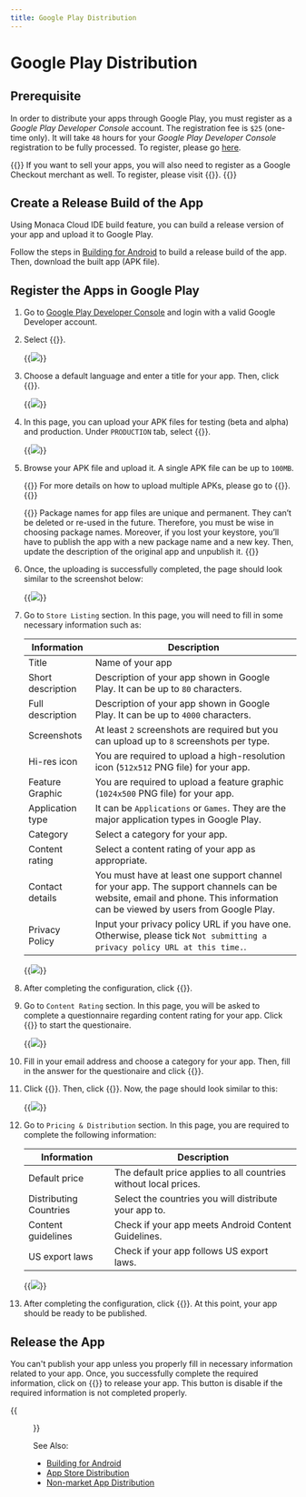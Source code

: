 ```yaml
---
title: Google Play Distribution
---
```


# Google Play Distribution

## Prerequisite

In order to distribute your apps through Google Play, you must register
as a *Google Play Developer Console* account. The registration fee is
`$25` (one-time only). It will take `48` hours for your *Google Play
Developer Console* registration to be fully processed. To register,
please go [here](https://play.google.com/apps/publish/).

{{<note>}}
    If you want to sell your apps, you will also need to register as a Google Checkout merchant as well. To register, please visit {{<link href="https://support.google.com/googleplay/android-developer/answer/answer.py?hl=en&answer=2972701" title="Link a Google Play Developer account to your payments profile">}}.
{{</note>}}

## Create a Release Build of the App

Using Monaca Cloud IDE build feature, you can build a release version of
your app and upload it to Google Play.

Follow the steps in [Building for Android](../../build/build_android) to build a release build of the app. Then, download the built app (APK file).

## Register the Apps in Google Play

1.  Go to [Google Play Developer
    Console](https://play.google.com/apps/publish/) and login with a
    valid Google Developer account.
2.  Select {{<guilabel name="Add new application">}}.

    {{<img src="/images/monaca_ide/manual/deploy/google_play/1.png">}}

3.  Choose a default language and enter a title for your app. Then,
    click {{<guilabel name="Upload APK">}}.

    {{<img src="/images/monaca_ide/manual/deploy/google_play/2.png">}}

4.  In this page, you can upload your APK files for testing (beta and
    alpha) and production. Under `PRODUCTION` tab, select {{<guilabel name="Upload your first APK to Production">}}.

    {{<img src="/images/monaca_ide/manual/deploy/google_play/3.png">}}

5.  Browse your APK file and upload it. A single APK file can be up to
    `100MB`.

    {{<note>}}
        For more details on how to upload multiple APKs, please go to {{<link href="https://developer.android.com/google/play/publishing/multiple-apks.html" title="multiple apk upload ">}}.
    {{</note>}}

    {{<warning>}}
        Package names for app files are unique and permanent. They can’t be deleted or re-used in the future. Therefore, you must be wise in choosing package names. Moreover, if you lost your keystore, you’ll have to publish the app with a new package name and a new key. Then, update the description of the original app and unpublish it.
    {{</warning>}}

6.  Once, the uploading is successfully completed, the page should look
    similar to the screenshot below:

    {{<img src="/images/monaca_ide/manual/deploy/google_play/4.png">}}

7.  Go to `Store Listing` section. In this page, you will need to fill in some necessary information such as:

    | Information | Description |
    |-------------|-------------|
    | Title |	Name of your app |
    | Short description | Description of your app shown in Google Play. It can be up to `80` characters. |
    | Full description | Description of your app shown in Google Play. It can be up to `4000` characters. |
    | Screenshots | At least `2` screenshots are required but you can upload up to `8` screenshots per type. |
    | Hi-res icon | You are required to upload a high-resolution icon (`512x512` PNG file) for your app. |
    | Feature Graphic | You are required to upload a feature graphic (`1024x500` PNG file) for your app. |
    | Application type | It can be `Applications` or `Games`. They are the major application types in Google Play. |
    | Category | Select a category for your app. | 
    | Content rating | Select a content rating of your app as appropriate. |
    | Contact details | You must have at least one support channel for your app. The support channels can be website, email and phone. This information can be viewed by users from Google Play. |
    | Privacy Policy | Input your privacy policy URL if you have one. Otherwise, please tick `Not submitting a privacy policy URL at this time.`. |

    {{<img src="/images/monaca_ide/manual/deploy/google_play/5.png">}}

8.  After completing the configuration, click {{<guilabel name="Save draft">}}.

9.  Go to `Content Rating` section. In this page, you will be asked to
    complete a questionnaire regarding content rating for your app.
    Click {{<guilabel name="Continue">}} to start the questionaire.

    {{<img src="/images/monaca_ide/manual/deploy/google_play/6.png">}}

10. Fill in your email address and choose a category for your app. Then,
    fill in the answer for the questionaire and click {{<guilabel name="Save questionaire">}}.

11. Click {{<guilabel name="Calculate rating">}}. Then, click {{<guilabel name="Apply rating">}}. Now, the page should look similar to this:

    {{<img src="/images/monaca_ide/manual/deploy/google_play/7.png">}}

12. Go to `Pricing & Distribution` section. In this page, you are required to complete the following information:

    | Information | Description |
    |-------------|-------------|
    | Default price | The default price applies to all countries without local prices. |
    | Distributing Countries | Select the countries you will distribute your app to. |
    | Content guidelines | Check if your app meets Android Content Guidelines. |
    | US export laws | Check if your app follows US export laws. |

    {{<img src="/images/monaca_ide/manual/deploy/google_play/8.png">}}

13. After completing the configuration, click {{<guilabel name="Save draft">}}. At this point,
    your app should be ready to be published.

## Release the App

You can't publish your app unless you properly fill in necessary
information related to your app. Once, you successfully complete the
required information, click on {{<guilabel name="Publish app">}} to release your app. This
button is disable if the required information is not completed properly.

{{<figure src="/images/monaca_ide/manual/deploy/google_play/9.png">}}

See Also: 

- [Building for Android](../../build/build_android)
- [App Store Distribution](../appstore)
- [Non-market App Distribution](../non_market_deploy)